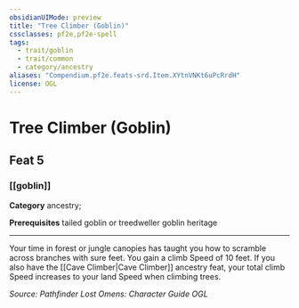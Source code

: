 ```yaml
---
obsidianUIMode: preview
title: "Tree Climber (Goblin)"
cssclasses: pf2e,pf2e-spell
tags:
  - trait/goblin
  - trait/common
  - category/ancestry
aliases: "Compendium.pf2e.feats-srd.Item.XYtnVNKt6uPcRrdH"
license: OGL
---
```

# Tree Climber (Goblin)
## Feat 5
### [[goblin]]

**Category** ancestry; 



**Prerequisites** tailed goblin or treedweller goblin heritage
* * *
Your time in forest or jungle canopies has taught you how to scramble across branches with sure feet. You gain a climb Speed of 10 feet. If you also have the [[Cave Climber|Cave Climber]] ancestry feat, your total climb Speed increases to your land Speed when climbing trees.

*Source: Pathfinder Lost Omens: Character Guide*
*OGL*